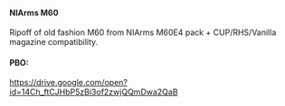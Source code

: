 #### NIArms M60
Ripoff of old fashion M60 from NIArms M60E4 pack + CUP/RHS/Vanilla magazine compatibility.

#### PBO:
https://drive.google.com/open?id=14Ch_ftCJHbP5zBi3of2zwjQQmDwa2QaB
